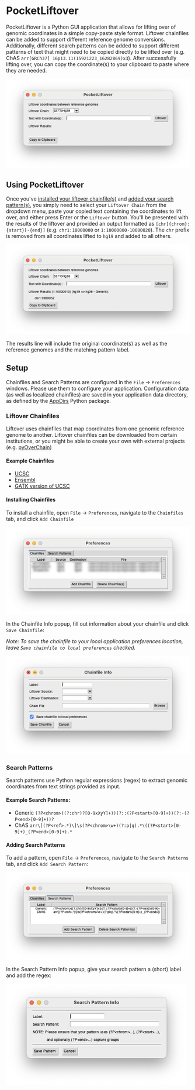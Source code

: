 # PocketLiftover
PocketLiftover is a Python GUI application that allows for lifting over of genomic coordinates in a simple copy-paste
style format. Liftover chainfiles can be added to support different reference genome conversions. Additionally,
different search patterns can be added to support different patterns of text that might need to be copied directly
to be lifted over (e.g. ChAS `arr[GRCh37] 16p13.11(15921223_16282869)x3`). After successfully lifting over, you can 
copy the coordinate(s) to your clipboard to paste where they are needed.

![Main Window](.github/MainWindow.png)

## Using PocketLiftover

Once you've [installed your liftover chainfile(s)](#installing-chainfiles) and 
[added your search pattern(s)](#adding-search-patterns), you simply need to select your `Liftover Chain` from the
dropdown menu, paste your copied text containing the coordinates to lift over, and either press Enter or the `Liftover`
button. You'll be presented with the results of the liftover and provided an output formatted as 
`[chr]{chrom}:{start}[-{end}]` (e.g. `chr1:10000000` or `1:10000000-10000020`). The `chr` prefix is removed from all
coordinates lifted to `hg19` and added to all others.

![Main Window - Results](.github/MainWindow-Results.png)

The results line will include the original coordinate(s) as well as the reference genomes and the matching pattern label.

## Setup

Chainfiles and Search Patterns are configured in the `File` -> `Preferences` windows. Please use them to configure
your application. Configuration data (as well as localized chainfiles) are saved in your application data directory,
as defined by the [AppDirs](https://github.com/ActiveState/appdirs) Python package.

### Liftover Chainfiles
Liftover uses chainfiles that map coordinates from one genomic reference genome to another. Liftover chainfiles can be
downloaded from certain institutions, or you might be able to create your own with external projects 
(e.g. [pyOverChain](https://github.com/tao-bioinfo/pyOverChain))

#### Example Chainfiles
- [UCSC](https://hgdownload.soe.ucsc.edu/downloads.html)
- [Ensembl](http://ftp.ensembl.org/pub/assembly_mapping/) 
- [GATK version of UCSC](https://github.com/broadinstitute/gatk/blob/master/scripts/funcotator/data_sources/gnomAD/b37ToHg38.over.chain)

#### Installing Chainfiles
To install a chainfile, open `File` -> `Preferences`, navigate to the `Chainfiles` tab, and click `Add Chainfile`

![Chainfiles Tab](.github/Preferences-Chainfiles.png)

In the Chainfile Info popup, fill out information about your chainfile and click `Save Chainfile`:

_Note: To save the chainfile to your local application preferences location, leave `Save chainfile to local preferences` checked._

![Chainfile Info Window](.github/Preferences-Chainfiles-Add.png)

### Search Patterns
Search patterns use Python regular expressions (regex) to extract genomic coordinates from text strings provided as input.

#### Example Search Patterns:
- Generic `(?P<chrom>((?:chr)?[0-9xXyY]+))(?::(?P<start>[0-9]+))(?:-(?P<end>[0-9]+))?`
- ChAS `arr\[(?P<ref>.*)\]\s(?P<chrom>\w+)(?:p|q).*\((?P<start>[0-9]+)_(?P<end>[0-9]+).*`

#### Adding Search Patterns
To add a pattern, open `File` -> `Preferences`, navigate to the `Search Patterns` tab, and click `Add Search Pattern`:

![Search Patterns Tab](.github/Preferences-SearchPatterns.png)

In the Search Pattern Info popup, give your search pattern a (short) label and add the regex:

![Search Pattern Info Window](.github/Preferences-SearchPatterns-Add.png)